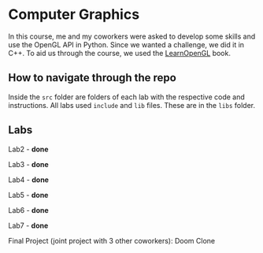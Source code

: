 # Computer Graphics

In this course, me and my coworkers were asked to develop some skills and use the OpenGL API in Python. Since we wanted a challenge, we did it in C++.
To aid us through the course, we used the [LearnOpenGL](https://learnopengl.com/) book.

## How to navigate through the repo

Inside the `src` folder are folders of each lab with the respective code and instructions.
All labs used `include` and `lib` files. These are in the `libs` folder.

## Labs

Lab2 - **done**

Lab3 - **done**

Lab4 - **done**

Lab5 - **done**

Lab6 - **done**

Lab7 - **done**

Final Project (joint project with 3 other coworkers): Doom Clone
